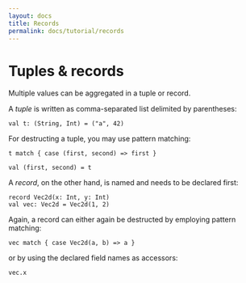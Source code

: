 ```yaml
---
layout: docs
title: Records
permalink: docs/tutorial/records
---
```


# Tuples & records
Multiple values can be aggregated in a tuple or record.

A _tuple_ is written as comma-separated list delimited by parentheses:

```
val t: (String, Int) = ("a", 42)
```

For destructing a tuple, you may use pattern matching:

```effekt:repl
t match { case (first, second) => first }
```

```effekt:sketch
val (first, second) = t
```

A _record_, on the other hand, is named and needs to be declared first:

```
record Vec2d(x: Int, y: Int)
val vec: Vec2d = Vec2d(1, 2)
```
Again, a record can either again be destructed by employing pattern matching:

```effekt:repl
vec match { case Vec2d(a, b) => a }
```
or by using the declared field names as accessors:

```effekt:repl
vec.x
```
